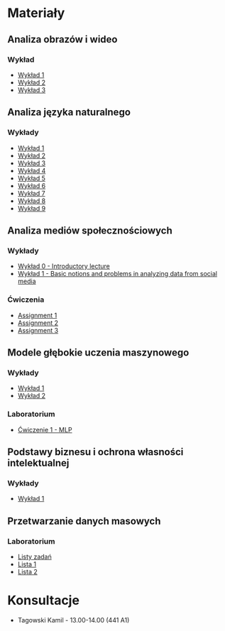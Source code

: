 # Materiały
## Analiza obrazów i wideo
### Wykład
* [Wykład 1](https://eportal.ii.pwr.edu.pl/w08/BOARD/Sas.Jerzy/Analiza%20obraz%C3%B3w%20i%20wideo%20-%202018%202019/Wyk%C5%82ady/SW_1.pdf)
* [Wykład 2](https://eportal.ii.pwr.edu.pl/w08/BOARD/Sas.Jerzy/Analiza%20obraz%C3%B3w%20i%20wideo%20-%202018%202019/Wyk%C5%82ady/SW_2.pdf)
* [Wykład 3](https://eportal.ii.pwr.edu.pl/w08/BOARD/Sas.Jerzy/Analiza%20obraz%C3%B3w%20i%20wideo%20-%202018%202019/Wyk%C5%82ady/SW_3.pdf)

## Analiza języka naturalnego
### Wykłady
* [Wykład 1](https://eportal.ii.pwr.edu.pl/w08/BOARD/Analiza%20j%C4%99zyka%20naturalnego/Wyk%C5%82ady/AJN-wyk1.pdf)
* [Wykład 2](https://eportal.ii.pwr.edu.pl/w08/BOARD/Analiza%20j%C4%99zyka%20naturalnego/Wyk%C5%82ady/AJN-wyk2.pdf)
* [Wykład 3](https://eportal.ii.pwr.edu.pl/w08/BOARD/Analiza%20j%C4%99zyka%20naturalnego/Wyk%C5%82ady/AJN-wyk3.pdf)
* [Wykład 4](https://eportal.ii.pwr.edu.pl/w08/BOARD/Analiza%20j%C4%99zyka%20naturalnego/Wyk%C5%82ady/AJN-wyk4.pdf)
* [Wykład 5](https://eportal.ii.pwr.edu.pl/w08/BOARD/Analiza%20j%C4%99zyka%20naturalnego/Wyk%C5%82ady/AJN-wyk5.pdf)
* [Wykład 6](https://eportal.ii.pwr.edu.pl/w08/BOARD/Analiza%20j%C4%99zyka%20naturalnego/Wyk%C5%82ady/AJN-wyk6.pdf)
* [Wykład 7](https://eportal.ii.pwr.edu.pl/w08/BOARD/Analiza%20j%C4%99zyka%20naturalnego/Wyk%C5%82ady/AJN-wyk7.pdf)
* [Wykład 8](https://eportal.ii.pwr.edu.pl/w08/BOARD/Analiza%20j%C4%99zyka%20naturalnego/Wyk%C5%82ady/AJN-wyk8.pdf)
* [Wykład 9](https://eportal.ii.pwr.edu.pl/w08/BOARD/Analiza%20j%C4%99zyka%20naturalnego/Wyk%C5%82ady/AJN-wyk9.pdf)

## Analiza mediów społecznościowych
### Wykłady
* [Wykład 0 - Introductory lecture](https://piazza-resources.s3.amazonaws.com/jmhstftnrkx1zh/jmrx0dlfptlwi/0._Introduction_to_Social_Media_Analysis.pdf?X-Amz-Algorithm=AWS4-HMAC-SHA256&X-Amz-Credential=ASIAR6AWVCBXUPOG46ML%2F20181015%2Fus-east-1%2Fs3%2Faws4_request&X-Amz-Date=20181015T134558Z&X-Amz-Expires=10800&X-Amz-SignedHeaders=host&X-Amz-Security-Token=FQoGZXIvYXdzECQaDO5nDpNqhproFSpbySK3A74sx3%2FQgQ7%2BzP7rcB1Eyo8OhRVOpe88Vn0cQyzWhZT%2BDwwKHhMgjCfBhf8tzE6jBOcTJnVb3DJBYl7LELDT8rwc6oPJOp2odugN1%2B7uwYTukZk2jWmAIDJvXClXyZCZMtDux1QHqNB6p%2Fm2eIxb0emP8YWTfqP%2FV5C6K6IPz6YQ3BbxAr4pA0u658BRwOQpXEmqY8%2FeWNNNue7iZsh21S2M8E%2B3bHlYDIxaJ6Nh%2FIpte10Y7drrA1JQmVDmP05W5nqNn1b0tqKPcD%2BYx5FBIhPE91zX7OLmwTdpmVs4Leh23fiJS%2BSesl7TZVlXxcqnZdGNg7XycNMAkOTZC02Qu5J%2B2Djoz4MfEDTZO5v0205RfQQ%2BombjIUl2RrI8H3FCLsTwVRcwd47U1lG6p093Mn%2FZQzrTvV26X%2BHB2ZtGtZr30Z%2FaszHx451Jd0h7qILPAJcG2ff208s%2B4mXv48eA%2BjkF0MOg54gMtESofHPv8neL9IkqPX2aDXRBMRoEE7Iv3mjQbV1fdrZSRQhzKuBF0S0BdGT2Ulo9PDGJR9crgxDRmemNKcXs0iQXgIsY%2Bp6ZUjhwmNn89YgoouKR3gU%3D&X-Amz-Signature=d6e0b84d7a75927b314f6db7e31d1f9314e956fb736bd049575af46818f041ec)
* [Wykład 1 - Basic notions and problems in analyzing data from social media](https://piazza-resources.s3.amazonaws.com/jmhstftnrkx1zh/jn0uz2lkhdkei/1._Basic_notions_and_problems_in_analyzing_data_from_social_media.pdf?X-Amz-Algorithm=AWS4-HMAC-SHA256&X-Amz-Credential=ASIAR6AWVCBXUPOG46ML%2F20181015%2Fus-east-1%2Fs3%2Faws4_request&X-Amz-Date=20181015T134256Z&X-Amz-Expires=10800&X-Amz-SignedHeaders=host&X-Amz-Security-Token=FQoGZXIvYXdzECQaDO5nDpNqhproFSpbySK3A74sx3%2FQgQ7%2BzP7rcB1Eyo8OhRVOpe88Vn0cQyzWhZT%2BDwwKHhMgjCfBhf8tzE6jBOcTJnVb3DJBYl7LELDT8rwc6oPJOp2odugN1%2B7uwYTukZk2jWmAIDJvXClXyZCZMtDux1QHqNB6p%2Fm2eIxb0emP8YWTfqP%2FV5C6K6IPz6YQ3BbxAr4pA0u658BRwOQpXEmqY8%2FeWNNNue7iZsh21S2M8E%2B3bHlYDIxaJ6Nh%2FIpte10Y7drrA1JQmVDmP05W5nqNn1b0tqKPcD%2BYx5FBIhPE91zX7OLmwTdpmVs4Leh23fiJS%2BSesl7TZVlXxcqnZdGNg7XycNMAkOTZC02Qu5J%2B2Djoz4MfEDTZO5v0205RfQQ%2BombjIUl2RrI8H3FCLsTwVRcwd47U1lG6p093Mn%2FZQzrTvV26X%2BHB2ZtGtZr30Z%2FaszHx451Jd0h7qILPAJcG2ff208s%2B4mXv48eA%2BjkF0MOg54gMtESofHPv8neL9IkqPX2aDXRBMRoEE7Iv3mjQbV1fdrZSRQhzKuBF0S0BdGT2Ulo9PDGJR9crgxDRmemNKcXs0iQXgIsY%2Bp6ZUjhwmNn89YgoouKR3gU%3D&X-Amz-Signature=c863af645312feb99f8f9790dccf6ff740f6e1b37da91d73c90b77bb38999a56)

### Ćwiczenia
* [Assignment 1](https://github.com/datasciencePWR/SocialMediaAnalysis/blob/2018/2019-winter/Assignment_1.md)
* [Assignment 2](https://github.com/datasciencePWR/SocialMediaAnalysis/blob/2018/2019-winter/Assignment_2.md)
* [Assignment 3](https://github.com/datasciencePWR/SocialMediaAnalysis/blob/2018/2019-winter/Assignment_3.md)

## Modele głębokie uczenia maszynowego
### Wykłady
* [Wykład 1](https://eportal.pwr.edu.pl/mod/resource/view.php?id=31765)
* [Wykład 2](https://eportal.pwr.edu.pl/mod/resource/view.php?id=31766)

### Laboratorium
* [Ćwiczenie 1 - MLP](https://eportal.pwr.edu.pl/pluginfile.php/54804/mod_assign/introattachment/0/Cwiczenie1.pdf)

## Podstawy biznesu i ochrona własności intelektualnej
### Wykłady
* [Wykład 1](/files/W_1.pdf)

## Przetwarzanie danych masowych
### Laboratorium
* [Listy zadań](https://github.com/Large-scale-data-processing/task-lists-2018)
* [Lista 1](https://github.com/Large-scale-data-processing/l1-2018)
* [Lista 2](https://github.com/Large-scale-data-processing/l2-2018-base)

# Konsultacje
* Tagowski Kamil - 13.00-14.00 (441 A1)
